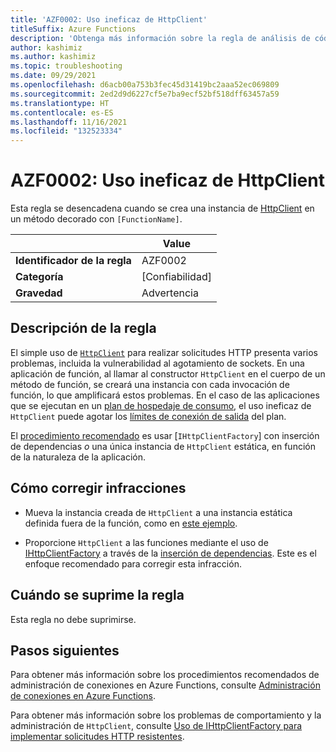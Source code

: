 ```yaml
---
title: 'AZF0002: Uso ineficaz de HttpClient'
titleSuffix: Azure Functions
description: 'Obtenga más información sobre la regla de análisis de código AZF0002: Uso ineficaz de HttpClient.'
author: kashimiz
ms.author: kashimiz
ms.topic: troubleshooting
ms.date: 09/29/2021
ms.openlocfilehash: d6acb00a753b3fec45d31419bc2aaa52ec069809
ms.sourcegitcommit: 2ed2d9d6227cf5e7ba9ecf52bf518dff63457a59
ms.translationtype: HT
ms.contentlocale: es-ES
ms.lasthandoff: 11/16/2021
ms.locfileid: "132523334"
---
```

# <a name="azf0002-inefficient-httpclient-usage"></a>AZF0002: Uso ineficaz de HttpClient

Esta regla se desencadena cuando se crea una instancia de [HttpClient](/dotnet/api/system.net.http.httpclient?view=netcore-3.1&preserve-view=true) en un método decorado con `[FunctionName]`.

| | Value |
|-|-|
| **Identificador de la regla** |AZF0002|
| **Categoría** |[Confiabilidad]|
| **Gravedad** |Advertencia|

## <a name="rule-description"></a>Descripción de la regla

El simple uso de [`HttpClient`](/dotnet/api/system.net.http.httpclient?view=netcore-3.1&preserve-view=true) para realizar solicitudes HTTP presenta varios problemas, incluida la vulnerabilidad al agotamiento de sockets. En una aplicación de función, al llamar al constructor `HttpClient` en el cuerpo de un método de función, se creará una instancia con cada invocación de función, lo que amplificará estos problemas. En el caso de las aplicaciones que se ejecutan en un [plan de hospedaje de consumo](../../consumption-plan.md), el uso ineficaz de `HttpClient` puede agotar los [límites de conexión de salida](/azure/azure-resource-manager/management/azure-subscription-service-limits#azure-functions-limits) del plan.

El [procedimiento recomendado](/dotnet/architecture/microservices/implement-resilient-applications/use-httpclientfactory-to-implement-resilient-http-requests) es usar [`IHttpClientFactory`] con inserción de dependencias _o_ una única instancia de `HttpClient` estática, en función de la naturaleza de la aplicación.

## <a name="how-to-fix-violations"></a>Cómo corregir infracciones

+ Mueva la instancia creada de `HttpClient` a una instancia estática definida fuera de la función, como en [este ejemplo](../../manage-connections.md?tabs=csharp#http-requests).

+ Proporcione `HttpClient` a las funciones mediante el uso de [IHttpClientFactory](/dotnet/api/system.net.http.ihttpclientfactory?view=dotnet-plat-ext-5.0&preserve-view=true) a través de la [inserción de dependencias](../../functions-dotnet-dependency-injection.md). Este es el enfoque recomendado para corregir esta infracción.

## <a name="when-to-suppress-the-rule"></a>Cuándo se suprime la regla

Esta regla no debe suprimirse.

## <a name="next-steps"></a>Pasos siguientes

Para obtener más información sobre los procedimientos recomendados de administración de conexiones en Azure Functions, consulte [Administración de conexiones en Azure Functions](../../manage-connections.md).

Para obtener más información sobre los problemas de comportamiento y la administración de `HttpClient`, consulte [Uso de IHttpClientFactory para implementar solicitudes HTTP resistentes](/dotnet/architecture/microservices/implement-resilient-applications/use-httpclientfactory-to-implement-resilient-http-requests).
